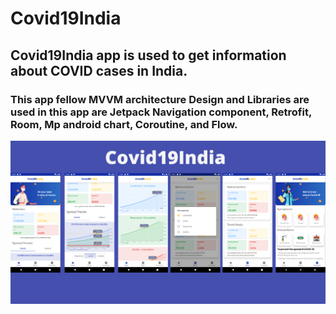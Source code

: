 # Covid19India
## Covid19India app is used to get information about COVID cases in India.
### This app fellow MVVM architecture Design and Libraries are used in this app are Jetpack Navigation component, Retrofit, Room, Mp android chart, Coroutine, and Flow.
![Image of Yaktocat](https://github.com/BarboolRahhi/Covid19India/blob/version1/app/src/main/res/drawable/Covid19India.png)
